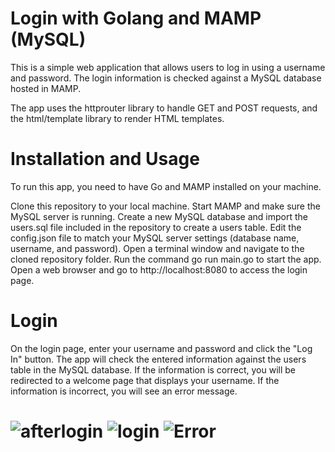 
# Login with Golang and MAMP (MySQL)
This is a simple web application that allows users to log in using a username and password. The login information is checked against a MySQL database hosted in MAMP.

The app uses the httprouter library to handle GET and POST requests, and the html/template library to render HTML templates.

# Installation and Usage
To run this app, you need to have Go and MAMP installed on your machine.

Clone this repository to your local machine.
Start MAMP and make sure the MySQL server is running.
Create a new MySQL database and import the users.sql file included in the repository to create a users table.
Edit the config.json file to match your MySQL server settings (database name, username, and password).
Open a terminal window and navigate to the cloned repository folder.
Run the command go run main.go to start the app.
Open a web browser and go to http://localhost:8080 to access the login page.

# Login
On the login page, enter your username and password and click the "Log In" button. The app will check the entered information against the users table in the MySQL database. If the information is correct, you will be redirected to a welcome page that displays your username. If the information is incorrect, you will see an error message.

# ![afterlogin](https://github.com/hakanemreyesil/Login/assets/59126857/30c0eceb-8c76-40c0-8bf2-0b7872bb2539) ![login](https://github.com/hakanemreyesil/Login/assets/59126857/36cdcd8f-0492-43d0-8501-ad78fc6eeb69) ![Error](https://github.com/hakanemreyesil/Login/assets/59126857/8aa90c70-d38c-4be1-b025-71ab60bb91f9)
